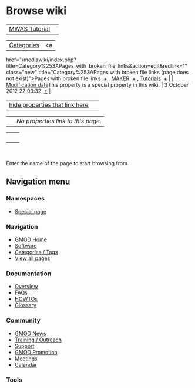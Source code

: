 



<span id="top"></span>




# <span dir="auto">Browse wiki</span>






|                                                      |     |
|------------------------------------------------------|-----|
| [MWAS Tutorial](/wiki/MWAS_Tutorial "MWAS Tutorial") |     |

|  |  |
|----|----|
| [Categories](/wiki/Special%253ACategories "Special%253ACategories") | <span class="smwb-value"><a
href="/mediawiki/index.php?title=Category%253APages_with_broken_file_links&amp;action=edit&amp;redlink=1"
class="new"
title="Category%253APages with broken file links (page does not exist)">Pages
with broken file links</a>  <span class="smwsearch">[+](/wiki/Special%253ASearchByProperty/Pages-20with-20broken-20file-20links "Special%253ASearchByProperty/Pages-20with-20broken-20file-20links")</span></span> , <span class="smwb-value">[MAKER](/wiki/Category%253AMAKER "Category%253AMAKER")  <span class="smwsearch">[+](/wiki/Special%253ASearchByProperty/MAKER "Special%253ASearchByProperty/MAKER")</span></span> , <span class="smwb-value">[Tutorials](/wiki/Category%253ATutorials "Category%253ATutorials")  <span class="smwsearch">[+](/wiki/Special%253ASearchByProperty/Tutorials "Special%253ASearchByProperty/Tutorials")</span></span> |
| <span class="smw-highlighter" data-type="1" state="inline" data-title="Property"><span class="smwbuiltin">[Modification date](/wiki/Property:Modification_date "Property:Modification date")</span><span class="smwttcontent">This property is a special property in this wiki.</span></span> | <span class="smwb-value">3 October 2012 22:03:32  <span class="smwsearch">[+](/wiki/Special%253ASearchByProperty/Modification-20date/3-20October-202012-2022:03:32 "Special%253ASearchByProperty/Modification-20date/3-20October-202012-2022:03:32")</span></span> |

<span id="smw_browse_incoming"></span>

|  |  |
|----|----|
| [hide properties that link here](/mediawiki/index.php?title=Special:Browse&offset=0&dir=out&article=MWAS+Tutorial)  |  |

|     |                                    |
|-----|------------------------------------|
|     | *No properties link to this page.* |

|     |     |
|-----|-----|
|     |     |

 

Enter the name of the page to start browsing from.  








## Navigation menu



### Namespaces

- <span id="ca-nstab-special">[Special
  page](/wiki/Special%253ABrowse/MWAS_Tutorial "This is a special page, you cannot edit the page itself")</span>






### Navigation



- <span id="n-GMOD-Home">[GMOD Home](/wiki/Main_Page)</span>
- <span id="n-Software">[Software](/wiki/GMOD_Components)</span>
- <span id="n-Categories-.2F-Tags">[Categories /
  Tags](/wiki/Categories)</span>
- <span id="n-View-all-pages">[View all
  pages](/wiki/Special:AllPages)</span>




### Documentation



- <span id="n-Overview">[Overview](/wiki/Overview)</span>
- <span id="n-FAQs">[FAQs](/wiki/Category%253AFAQ)</span>
- <span id="n-HOWTOs">[HOWTOs](/wiki/Category%253AHOWTO)</span>
- <span id="n-Glossary">[Glossary](/wiki/Glossary)</span>




### Community



- <span id="n-GMOD-News">[GMOD News](/wiki/GMOD_News)</span>
- <span id="n-Training-.2F-Outreach">[Training /
  Outreach](/wiki/Training_and_Outreach)</span>
- <span id="n-Support">[Support](/wiki/Support)</span>
- <span id="n-GMOD-Promotion">[GMOD
  Promotion](/wiki/GMOD_Promotion)</span>
- <span id="n-Meetings">[Meetings](/wiki/Meetings)</span>
- <span id="n-Calendar">[Calendar](/wiki/Calendar)</span>




### Tools












<!-- -->




